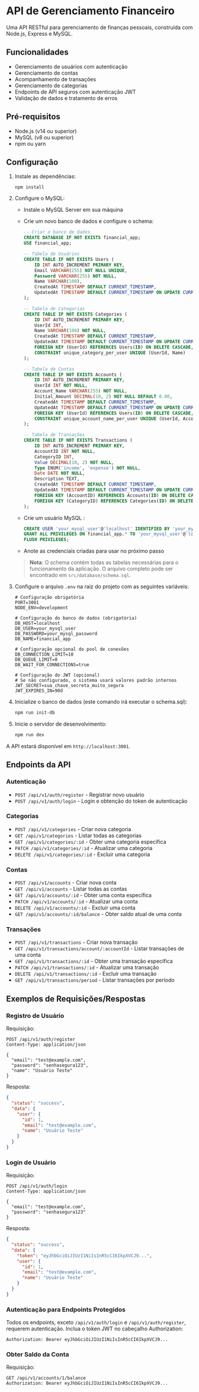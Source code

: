 # API de Gerenciamento Financeiro

Uma API RESTful para gerenciamento de finanças pessoais, construída com Node.js, Express e MySQL.

## Funcionalidades

- Gerenciamento de usuários com autenticação
- Gerenciamento de contas
- Acompanhamento de transações
- Gerenciamento de categorias
- Endpoints de API seguros com autenticação JWT
- Validação de dados e tratamento de erros

## Pré-requisitos

- Node.js (v14 ou superior)
- MySQL (v8 ou superior)
- npm ou yarn

## Configuração


1. Instale as dependências:
   ```
   npm install
   ```

2. Configure o MySQL:
   - Instale o MySQL Server em sua máquina
   - Crie um novo banco de dados e configure o schema:
     ```sql
     -- Criar o banco de dados
     CREATE DATABASE IF NOT EXISTS financial_app;
     USE financial_app;

     -- Tabela de Usuários
     CREATE TABLE IF NOT EXISTS Users (
         ID INT AUTO_INCREMENT PRIMARY KEY,
         Email VARCHAR(255) NOT NULL UNIQUE,
         Password VARCHAR(255) NOT NULL,
         Name VARCHAR(100),
         CreatedAt TIMESTAMP DEFAULT CURRENT_TIMESTAMP,
         UpdatedAt TIMESTAMP DEFAULT CURRENT_TIMESTAMP ON UPDATE CURRENT_TIMESTAMP
     );

     -- Tabela de Categorias
     CREATE TABLE IF NOT EXISTS Categories (
         ID INT AUTO_INCREMENT PRIMARY KEY,
         UserId INT,
         Name VARCHAR(100) NOT NULL,
         CreatedAt TIMESTAMP DEFAULT CURRENT_TIMESTAMP,
         UpdatedAt TIMESTAMP DEFAULT CURRENT_TIMESTAMP ON UPDATE CURRENT_TIMESTAMP,
         FOREIGN KEY (UserId) REFERENCES Users(ID) ON DELETE CASCADE,
         CONSTRAINT unique_category_per_user UNIQUE (UserId, Name)
     );

     -- Tabela de Contas
     CREATE TABLE IF NOT EXISTS Accounts (
         ID INT AUTO_INCREMENT PRIMARY KEY,
         UserId INT NOT NULL,
         Account_Name VARCHAR(255) NOT NULL,
         Initial_Amount DECIMAL(10, 2) NOT NULL DEFAULT 0.00,
         CreatedAt TIMESTAMP DEFAULT CURRENT_TIMESTAMP,
         UpdatedAt TIMESTAMP DEFAULT CURRENT_TIMESTAMP ON UPDATE CURRENT_TIMESTAMP,
         FOREIGN KEY (UserId) REFERENCES Users(ID) ON DELETE CASCADE,
         CONSTRAINT unique_account_name_per_user UNIQUE (UserId, Account_Name)
     );

     -- Tabela de Transações
     CREATE TABLE IF NOT EXISTS Transactions (
         ID INT AUTO_INCREMENT PRIMARY KEY,
         AccountID INT NOT NULL,
         CategoryID INT,
         Value DECIMAL(10, 2) NOT NULL,
         Type ENUM('income', 'expense') NOT NULL,
         Date DATE NOT NULL,
         Description TEXT,
         CreatedAt TIMESTAMP DEFAULT CURRENT_TIMESTAMP,
         UpdatedAt TIMESTAMP DEFAULT CURRENT_TIMESTAMP ON UPDATE CURRENT_TIMESTAMP,
         FOREIGN KEY (AccountID) REFERENCES Accounts(ID) ON DELETE CASCADE,
         FOREIGN KEY (CategoryID) REFERENCES Categories(ID) ON DELETE SET NULL
     );
     ```

   - Crie um usuário MySQL :
     ```sql
     CREATE USER 'your_mysql_user'@'localhost' IDENTIFIED BY 'your_mysql_password';
     GRANT ALL PRIVILEGES ON financial_app.* TO 'your_mysql_user'@'localhost';
     FLUSH PRIVILEGES;
     ```
   - Anote as credenciais criadas para usar no próximo passo
   
   > **Nota**: O schema contém todas as tabelas necessárias para o funcionamento da aplicação. O arquivo completo pode ser encontrado em `src/database/schema.sql`.

3. Configure o arquivo `.env` na raiz do projeto com as seguintes variáveis:
   ```env
   # Configuração obrigatória
   PORT=3001
   NODE_ENV=development
   
   # Configuração do banco de dados (obrigatória)
   DB_HOST=localhost
   DB_USER=your_mysql_user
   DB_PASSWORD=your_mysql_password
   DB_NAME=financial_app
   
   # Configuração opcional do pool de conexões
   DB_CONNECTION_LIMIT=10
   DB_QUEUE_LIMIT=0
   DB_WAIT_FOR_CONNECTIONS=true

   # Configuração do JWT (opcional)
   # Se não configurado, o sistema usará valores padrão internos
   JWT_SECRET=sua_chave_secreta_muito_segura
   JWT_EXPIRES_IN=90d
   ```



4. Inicialize o banco de dados (este comando irá executar o schema.sql):
   ```bash
   npm run init-db
   ```

5. Inicie o servidor de desenvolvimento:
   ```bash
   npm run dev
   ```

A API estará disponível em `http://localhost:3001`.

## Endpoints da API

### Autenticação

- `POST /api/v1/auth/register` - Registrar novo usuário
- `POST /api/v1/auth/login` - Login e obtenção do token de autenticação

### Categorias

- `POST /api/v1/categories` - Criar nova categoria
- `GET /api/v1/categories` - Listar todas as categorias
- `GET /api/v1/categories/:id` - Obter uma categoria específica
- `PATCH /api/v1/categories/:id` - Atualizar uma categoria
- `DELETE /api/v1/categories/:id` - Excluir uma categoria

### Contas

- `POST /api/v1/accounts` - Criar nova conta
- `GET /api/v1/accounts` - Listar todas as contas
- `GET /api/v1/accounts/:id` - Obter uma conta específica
- `PATCH /api/v1/accounts/:id` - Atualizar uma conta
- `DELETE /api/v1/accounts/:id` - Excluir uma conta
- `GET /api/v1/accounts/:id/balance` - Obter saldo atual de uma conta

### Transações

- `POST /api/v1/transactions` - Criar nova transação
- `GET /api/v1/transactions/account/:accountId` - Listar transações de uma conta
- `GET /api/v1/transactions/:id` - Obter uma transação específica
- `PATCH /api/v1/transactions/:id` - Atualizar uma transação
- `DELETE /api/v1/transactions/:id` - Excluir uma transação
- `GET /api/v1/transactions/period` - Listar transações por período

## Exemplos de Requisições/Respostas

### Registro de Usuário

Requisição:
```http
POST /api/v1/auth/register
Content-Type: application/json

{
  "email": "test@example.com",
  "password": "senhasegura123",
  "name": "Usuário Teste"
}
```

Resposta:
```json
{
  "status": "success",
  "data": {
    "user": {
      "id": 1,
      "email": "test@example.com",
      "name": "Usuário Teste"
    }
  }
}
```

### Login de Usuário

Requisição:
```http
POST /api/v1/auth/login
Content-Type: application/json

{
  "email": "test@example.com",
  "password": "senhasegura123"
}
```

Resposta:
```json
{
  "status": "success",
  "data": {
    "token": "eyJhbGciOiJIUzI1NiIsInR5cCI6IkpXVCJ9...",
    "user": {
      "id": 1,
      "email": "test@example.com",
      "name": "Usuário Teste"
    }
  }
}
```

### Autenticação para Endpoints Protegidos

Todos os endpoints, exceto `/api/v1/auth/login` e `/api/v1/auth/register`, requerem autenticação. Inclua o token JWT no cabeçalho Authorization:

```http
Authorization: Bearer eyJhbGciOiJIUzI1NiIsInR5cCI6IkpXVCJ9...
```

### Obter Saldo da Conta

Requisição:
```http
GET /api/v1/accounts/1/balance
Authorization: Bearer eyJhbGciOiJIUzI1NiIsInR5cCI6IkpXVCJ9...
```
